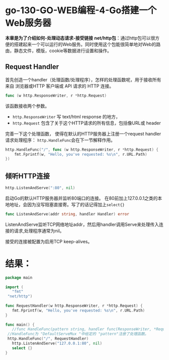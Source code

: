 # go-130-GO-WEB编程-4-Go搭建一个Web服务器
**本章是为了介绍如何-处理动态请求-接受链接**
**net/http包**：通过http包可以很方便的搭建起来一个可以运行的Web服务。同时使用这个包能很简单地对Web的路由，静态文件，模版，cookie等数据进行设置和操作。

## Request Handler
首先创造一个handler（处理函数/处理程序），怎样的处理函数呢，用于接收所有来自 浏览器或HTTP 客户端或 API 请求的 HTTP 连接。

```go
func (w http.ResponseWriter, r *http.Request)
```
该函数接收两个参数。
- `http.ResponseWriter` 写 text/html response 的地方，
- `http.Request` 包含了关于这个HTTP请求的所有信息，包括像URL或 header 

完善一下这个处理函数，
使得在默认的HTTP服务器上注册一个request handler请求处理程序：
`http.HandleFunc`会在下一节解释作用。
```go
http.HandleFunc("/", func (w http.ResponseWriter, r *http.Request) {
    fmt.Fprintf(w, "Hello, you've requested: %s\n", r.URL.Path)
})
```

## 倾听HTTP连接
```go
http.ListenAndServe(":80", nil)
```
启动Go的默认HTTP服务器并监听80端口的连接。
在80前加上127.0.0.1之类的本地地址，会因为没写阻塞直接寄。写了的话记得加上`select{}`

```go
func ListenAndServe(addr string, handler Handler) error
```
ListenAndServe监听TCP网络地址addr，然后用handler调用Serve来处理传入连接的请求,处理程序通常为nil。

接受的连接被配置为启用TCP keep-alives。

# 结果：
```go
package main  
  
import (  
   "fmt"  
 "net/http")  
  
func RequestHandler(w http.ResponseWriter, r *http.Request) {  
   fmt.Fprintf(w, "Hello, you've requested: %s\n", r.URL.Path)  
}  
  
func main() {  
   //func HandleFunc(pattern string, handler func(ResponseWriter, *Request))  
 //HandleFunc为 "DefaultServeMux "中给定的 "pattern"注册了处理函数。  
 http.HandleFunc("/", RequestHandler)  
   http.ListenAndServe("127.0.0.1:80", nil)  
   select {}  
}
```
